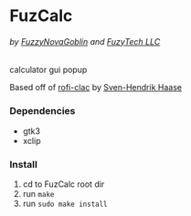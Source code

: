 # FuzCalc

###### *by [FuzzyNovaGoblin](https://github.com/FuzzyNovaGoblin) and [FuzyTech LLC](https://fuzytech.com)*

calculator gui popup

Based off of [rofi-clac](https://github.com/svenstaro/rofi-calc) by [Sven-Hendrik Haase](https://github.com/svenstaro)

### Dependencies

- gtk3
- xclip

### Install

1. cd to FuzCalc root dir
2. run `make`
3. run `sudo make install`
